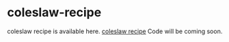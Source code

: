 # coleslaw-recipe
coleslaw recipe is available here. <a href="https://metavideos.com/video/66739802/coleslaw-recipe">coleslaw recipe</a>
Code will be coming soon.


